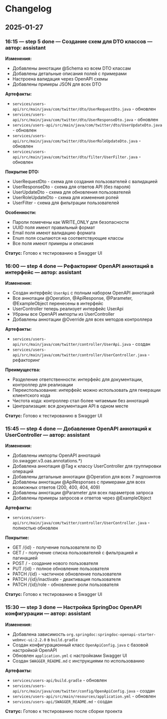 # Changelog

## 2025-01-27

### 16:15 — step 5 done — Создание схем для DTO классов — автор: assistant

**Изменения:**
- Добавлены аннотации @Schema ко всем DTO классам
- Добавлены детальные описания полей с примерами
- Настроена валидация через OpenAPI схемы
- Добавлены примеры JSON для всех DTO

**Артефакты:**
- `services/users-api/src/main/java/com/twitter/dto/UserRequestDto.java` - обновлен
- `services/users-api/src/main/java/com/twitter/dto/UserResponseDto.java` - обновлен  
- `services/users-api/src/main/java/com/twitter/dto/UserUpdateDto.java` - обновлен
- `services/users-api/src/main/java/com/twitter/dto/UserRoleUpdateDto.java` - обновлен
- `services/users-api/src/main/java/com/twitter/dto/filter/UserFilter.java` - обновлен

**Покрытие DTO:**
- UserRequestDto - схема для создания пользователей с валидацией
- UserResponseDto - схема для ответов API (без пароля)
- UserUpdateDto - схема для обновления пользователей
- UserRoleUpdateDto - схема для изменения ролей
- UserFilter - схема для фильтрации пользователей

**Особенности:**
- Пароли помечены как WRITE_ONLY для безопасности
- UUID поля имеют правильный формат
- Email поля имеют валидацию формата
- Enum поля ссылаются на соответствующие классы
- Все поля имеют примеры и описания

**Статус:** Готово к тестированию в Swagger UI

### 16:00 — step 4 done — Рефакторинг OpenAPI аннотаций в интерфейс — автор: assistant

**Изменения:**
- Создан интерфейс `UserApi` с полным набором OpenAPI аннотаций
- Все аннотации @Operation, @ApiResponse, @Parameter, @ExampleObject перенесены в интерфейс
- UserController теперь реализует интерфейс UserApi
- Убраны все OpenAPI импорты из UserController
- Добавлены аннотации @Override для всех методов контроллера

**Артефакты:**
- `services/users-api/src/main/java/com/twitter/controller/UserApi.java` - создан
- `services/users-api/src/main/java/com/twitter/controller/UserController.java` - рефакторинг

**Преимущества:**
- Разделение ответственности: интерфейс для документации, контроллер для реализации
- Переиспользование: интерфейс можно использовать для генерации клиентского кода
- Чистота кода: контроллер стал более читаемым без аннотаций
- Централизация: вся документация API в одном месте

**Статус:** Готово к тестированию в Swagger UI

### 15:45 — step 4 done — Добавление OpenAPI аннотаций к UserController — автор: assistant

**Изменения:**
- Добавлены импорты OpenAPI аннотаций (io.swagger.v3.oas.annotations.*)
- Добавлена аннотация @Tag к классу UserController для группировки операций
- Добавлены детальные аннотации @Operation для всех 7 эндпоинтов
- Добавлены аннотации @ApiResponses с примерами для всех возможных ответов (200, 400, 404, 409)
- Добавлены аннотации @Parameter для всех параметров запроса
- Добавлены примеры запросов и ответов через @ExampleObject

**Артефакты:**
- `services/users-api/src/main/java/com/twitter/controller/UserController.java` - полностью обновлен

**Покрытие:**
- GET /{id} - получение пользователя по ID
- GET / - получение списка пользователей с фильтрацией и пагинацией  
- POST / - создание нового пользователя
- PUT /{id} - полное обновление пользователя
- PATCH /{id} - частичное обновление пользователя
- PATCH /{id}/inactivate - деактивация пользователя
- PATCH /{id}/role - обновление роли пользователя

**Статус:** Готово к тестированию в Swagger UI

### 15:30 — step 3 done — Настройка SpringDoc OpenAPI конфигурации — автор: assistant

**Изменения:**
- Добавлена зависимость `org.springdoc:springdoc-openapi-starter-webmvc-ui:2.2.0` в `build.gradle`
- Создан конфигурационный класс `OpenApiConfig.java` с базовой настройкой OpenAPI
- Обновлен `application.yml` с настройками Swagger UI
- Создан `SWAGGER_README.md` с инструкциями по использованию

**Артефакты:**
- `services/users-api/build.gradle` - обновлен
- `services/users-api/src/main/java/com/twitter/config/OpenApiConfig.java` - создан
- `services/users-api/src/main/resources/application.yml` - обновлен
- `services/users-api/SWAGGER_README.md` - создан

**Статус:** Готово к тестированию после сборки проекта

